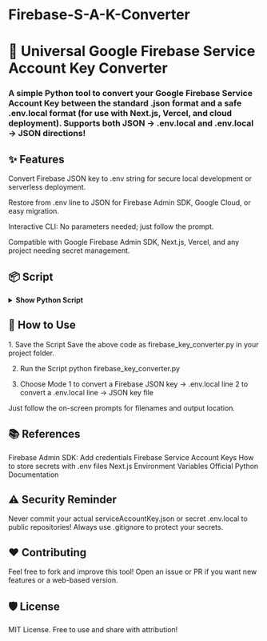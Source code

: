 # Firebase-S-A-K-Converter
<h1>🔑 Universal Google Firebase Service Account Key Converter</h1>
<h3>A simple Python tool to convert your Google Firebase Service Account Key between the standard .json format and a safe .env.local format (for use with Next.js, Vercel, and cloud deployment).
Supports both JSON → .env.local and .env.local → JSON directions!</h3>

<h2>✨ Features</h2>
Convert Firebase JSON key to .env string for secure local development or serverless deployment.

Restore from .env line to JSON for Firebase Admin SDK, Google Cloud, or easy migration.

Interactive CLI: No parameters needed; just follow the prompt.

Compatible with Google Firebase Admin SDK, Next.js, Vercel, and any project needing secret management.

<h2>📦 Script</h2>

<details> <summary><b>Show Python Script</b></summary>
import json
import re
import os

print("Firebase Service Account Key Converter")
print("1. JSON file ➡️ .env.local line")
print("2. .env.local line ➡️ JSON file")
choice = input("Choose direction (1 or 2): ").strip()

if choice == "1":
    input_file = input("Enter input JSON filename (e.g., GetServiceAccountKey.json): ").strip()
    if not os.path.isfile(input_file):
        print(f"File not found: {input_file}")
        exit(1)
    with open(input_file, "r", encoding="utf-8") as f:
        data = json.load(f)
    env_value = json.dumps(data, separators=(',', ':'))
    print("\nPaste this line into your .env.local file:\n")
    print(f'FIREBASE_SERVICE_ACCOUNT_KEY={env_value}')
    print("\nDone!")
elif choice == "2":
    input_file = input("Enter input .env file or env line filename (e.g., env_line.txt): ").strip()
    if not os.path.isfile(input_file):
        print(f"File not found: {input_file}")
        exit(1)
    with open(input_file, "r", encoding="utf-8") as f:
        line = f.read().strip()
    match = re.search(r'FIREBASE_SERVICE_ACCOUNT_KEY=(\{.*\})', line)
    if match:
        json_str = match.group(1)
    else:
        json_str = line  # If only the JSON was pasted
    data = json.loads(json_str)
    out_file = input("Enter output filename (e.g., serviceAccountKey.json): ").strip()
    with open(out_file, 'w', encoding='utf-8') as f:
        json.dump(data, f, indent=2)
    print(f"\nExported to {out_file}\nDone!")
else:
    print("Invalid selection. Run again and choose 1 or 2.")
</details>


<h2>🚀 How to Use</h2>
1. Save the Script
Save the above code as firebase_key_converter.py in your project folder.

2. Run the Script
python firebase_key_converter.py

3. Choose Mode
  1 to convert a Firebase JSON key → .env.local line
  2 to convert a .env.local line → JSON key file

Just follow the on-screen prompts for filenames and output location.

<h2>📚 References</h2>
Firebase Admin SDK: Add credentials
Firebase Service Account Keys
How to store secrets with .env files
Next.js Environment Variables
Official Python Documentation

<h2>⚠️ Security Reminder</h2>
Never commit your actual serviceAccountKey.json or secret .env.local to public repositories!
Always use .gitignore to protect your secrets.

<h2>❤️ Contributing</h2>
Feel free to fork and improve this tool!
Open an issue or PR if you want new features or a web-based version.

<h2>🛡️ License</h2>
MIT License.
Free to use and share with attribution!
